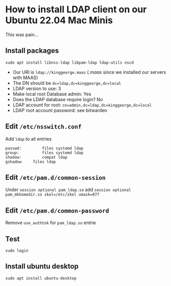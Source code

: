 # How to install LDAP client on our Ubuntu 22.04 Mac Minis
This was pain...

## Install packages

``sudo apt install libnss-ldap libpam-ldap ldap-utils nscd``

- Our URI is ``ldap://kinggeorge.maas`` (*.maas* since we installed our servers with MAAS)
- The DN should be ``dc=ldap,dc=kinggeorge,dc=local``
- LDAP version to use: 3
- Make local root Database admin: Yes
- Does the LDAP database require login? No
- LDAP account for root: ``cn=admin,dc=ldap,dc=kinggeorge,dc=local``
- LDAP root account password: see bitwarden

## Edit ``/etc/nsswitch.conf``

Add ``ldap`` to all entries
```
passwd:         files systemd ldap
group:          files systemd ldap
shadow:         compat ldap
gshadow		files ldap
```

## Edit ``/etc/pam.d/common-session``

Under ``session optional pam_ldap.so`` add
``session optional pam_mkhomedir.so skel=/etc/skel umask=077``

## Edit ``/etc/pam.d/common-password``

Remove ``use_authtok`` for ``pam_ldap.so`` entrie

## Test

``sudo login``

## Install ubuntu desktop

``sudo apt install ubuntu-desktop``
